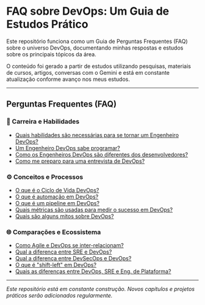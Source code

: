 # FAQ sobre DevOps: Um Guia de Estudos Prático

Este repositório funciona como um Guia de Perguntas Frequentes (FAQ) sobre o universo DevOps, documentando minhas respostas e estudos sobre os principais tópicos da área.

O conteúdo foi gerado a partir de estudos utilizando pesquisas, materiais de cursos, artigos,  conversas com o Gemini e está em constante atualização conforme avanço nos meus estudos.

---

## Perguntas Frequentes (FAQ)

### 🚀 Carreira e Habilidades

* [Quais habilidades são necessárias para se tornar um Engenheiro DevOps?](./01-Habilidades-do-Engenheiro-DevOps.md)
* [Um Engenheiro DevOps sabe programar?](./02-DevOps-e-Programacao.md)
* [Como os Engenheiros DevOps são diferentes dos desenvolvedores?](./03-DevOps-vs-Desenvolvedor.md)
* [Como me preparo para uma entrevista de DevOps?](./04-Preparacao-para-Entrevista.md)

### ⚙️ Conceitos e Processos

* [O que é o Ciclo de Vida DevOps?](./05-Ciclo-de-Vida-DevOps.md)
* [O que é automação em DevOps?](./06-Automacao-em-DevOps.md)
* [O que é um pipeline em DevOps?](./07-Pipeline-em-DevOps.md)
* [Quais métricas são usadas para medir o sucesso em DevOps?](./08-Metricas-de-Sucesso.md)
* [Quais são alguns mitos sobre DevOps?](./09-Mitos-sobre-DevOps.md)

### 🌐 Comparações e Ecossistema

* [Como Agile e DevOps se inter-relacionam?](./10-DevOps-vs-Agile.md)
* [Qual a diferença entre SRE e DevOps?](./11-DevOps-vs-SRE.md)
* [Qual a diferença entre DevSecOps e DevOps?](./12-DevOps-vs-DevSecOps.md)
* [O que é "shift-left" em DevOps?](./13-Conceito-de-Shift-Left.md)
* [Quais as diferenças entre DevOps, SRE e Eng. de Plataforma?](./14-DevOps-vs-SRE-vs-Platform-Engineer.md)

---
*Este repositório está em constante construção. Novos capítulos e projetos práticos serão adicionados regularmente.*